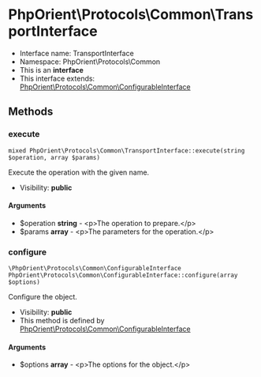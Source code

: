 PhpOrient\Protocols\Common\TransportInterface
===============






* Interface name: TransportInterface
* Namespace: PhpOrient\Protocols\Common
* This is an **interface**
* This interface extends: [PhpOrient\Protocols\Common\ConfigurableInterface](PhpOrient-Protocols-Common-ConfigurableInterface.md)





Methods
-------


### execute

    mixed PhpOrient\Protocols\Common\TransportInterface::execute(string $operation, array $params)

Execute the operation with the given name.



* Visibility: **public**


#### Arguments
* $operation **string** - &lt;p&gt;The operation to prepare.&lt;/p&gt;
* $params **array** - &lt;p&gt;The parameters for the operation.&lt;/p&gt;



### configure

    \PhpOrient\Protocols\Common\ConfigurableInterface PhpOrient\Protocols\Common\ConfigurableInterface::configure(array $options)

Configure the object.



* Visibility: **public**
* This method is defined by [PhpOrient\Protocols\Common\ConfigurableInterface](PhpOrient-Protocols-Common-ConfigurableInterface.md)


#### Arguments
* $options **array** - &lt;p&gt;The options for the object.&lt;/p&gt;



